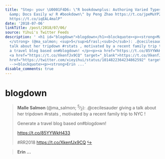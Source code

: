 ```yaml
---
title: "Step⇧ your \U0001F4D6⇩ \"R bookdownplus: Authoring Varied Types of \U0001F4DA
  &amp; Docs Easily w/ R #bookdown\" by Peng Zhao https://t.co/jpeMuYP2vT #rstats
  https://t.co/iqEAL4malP"
date: '2018-07-06'
linkTitle: /post/2018/07/06/
source: Yihui's Twitter Feeds
description: ' <h1 id="blogdown">blogdown</h1><blockquote><p><strong>Malle Salmon
  </strong> (@ma_salmon; <sup>5</sup>&frasl;<sub>2</sub>): .@cecilesauder giving a
  talk about her tripdown #rstats , motivated by a recent family trip to NYC !</p><p>Generate
  a travel blog based on#blogdown! </p><p><a href="https://t.co/85YYWkH433" target="_blank">https://t.co/85YYWkH433</a></p><p>#RR2018
  <a href="https://t.co/XkenfJx9CQ" target="_blank">https://t.co/XkenfJx9CQ</a> <a
  href="https://twitter.com/xieyihui/status/1014822364234862592" target="_blank">&#8618;</a></p></blockquote><!--
  --><blockquote><p><strong>Erin ...'
disable_comments: true
---
```

 <h1 id="blogdown">blogdown</h1><blockquote><p><strong>Malle Salmon </strong> (@ma_salmon; <sup>5</sup>&frasl;<sub>2</sub>): .@cecilesauder giving a talk about her tripdown #rstats , motivated by a recent family trip to NYC !</p><p>Generate a travel blog based on#blogdown! </p><p><a href="https://t.co/85YYWkH433" target="_blank">https://t.co/85YYWkH433</a></p><p>#RR2018 <a href="https://t.co/XkenfJx9CQ" target="_blank">https://t.co/XkenfJx9CQ</a> <a href="https://twitter.com/xieyihui/status/1014822364234862592" target="_blank">&#8618;</a></p></blockquote><!-- --><blockquote><p><strong>Erin ...